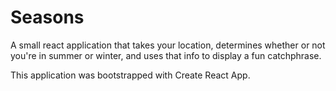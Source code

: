 # Seasons
A small react application that takes your location, determines whether or not you're in summer or winter, and uses that info to display a fun catchphrase. 

This application was bootstrapped with Create React App.
